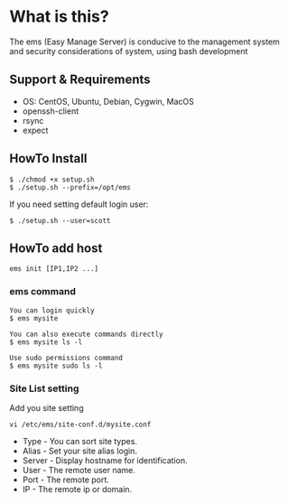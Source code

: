 # What is this?
 The ems (Easy Manage Server) is conducive to the management system and security considerations of system, using bash development

## Support & Requirements
- OS: CentOS, Ubuntu, Debian, Cygwin, MacOS
- openssh-client
- rsync
- expect


## HowTo Install
```
$ ./chmod +x setup.sh
$ ./setup.sh --prefix=/opt/ems
```
If you need setting default login user:
```
$ ./setup.sh --user=scott
```

## HowTo add host
```
ems init [IP1,IP2 ...]
```


### ems command

```
You can login quickly
$ ems mysite

You can also execute commands directly
$ ems mysite ls -l

Use sudo permissions command
$ ems mysite sudo ls -l
```

### Site List setting
Add you site setting
```
vi /etc/ems/site-conf.d/mysite.conf
```

- Type - You can sort site types. 
- Alias - Set your site alias login.
- Server - Display hostname for identification.
- User - The remote user name.
- Port - The remote port.
- IP - The remote ip or domain.
